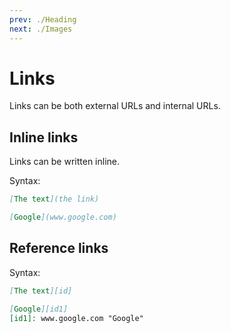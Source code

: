 ```yaml
---
prev: ./Heading
next: ./Images
---
```


# Links

Links can be both external URLs and internal URLs.

## Inline links

Links can be written inline.

Syntax:

```markdown
[The text](the link)

[Google](www.google.com)
```

## Reference links

Syntax:

```markdown
[The text][id]

[Google][id1]
[id1]: www.google.com "Google"
```
